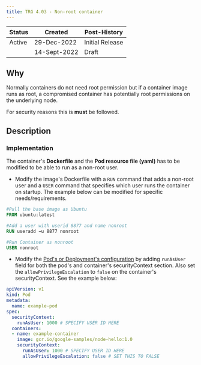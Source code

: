 ```yaml
---
title: TRG 4.03 - Non-root container
---
```


| Status | Created      | Post-History                     |
|--------|--------------|----------------------------------|
| Active | 29-Dec-2022  | Initial Release                  |
|        | 14-Sept-2022 | Draft                            |

## Why

Normally containers do not need root permission but if a container image runs as root, a compromised container has potentially root permissions on the underlying node.

For security reasons this is **must** be followed.

## Description

### Implementation

The container's **Dockerfile** and the **Pod resource file (yaml)** has to be modified to be able to run as a non-root user.

- Modify the image's Dockerfile with a `RUN` command that adds a non-root user and a `USER` command that specifies which user runs the container on startup. The example below can be modified for specific needs/requirements.

```Dockerfile
#Pull the base image as Ubuntu
FROM ubuntu:latest

#Add a user with userid 8877 and name nonroot
RUN useradd −u 8877 nonroot

#Run Container as nonroot
USER nonroot
```

- Modify the [Pod's or Deployment's configuration](https://kubernetes.io/docs/tasks/configure-pod-container/security-context/#set-the-security-context-for-a-container) by adding `runAsUser` field for both the pod's and container's securityContext section. Also set the `allowPrivilegeEscalation` to `false` on the container's securityContext. See the example below:

```yaml
apiVersion: v1
kind: Pod
metadata:
  name: example-pod
spec:
  securityContext:
    runAsUser: 1000 # SPECIFY USER ID HERE
  containers:
  - name: example-container
    image: gcr.io/google-samples/node-hello:1.0
    securityContext:
      runAsUser: 1000 # SPECIFY USER ID HERE
      allowPrivilegeEscalation: false # SET THIS TO FALSE
```
